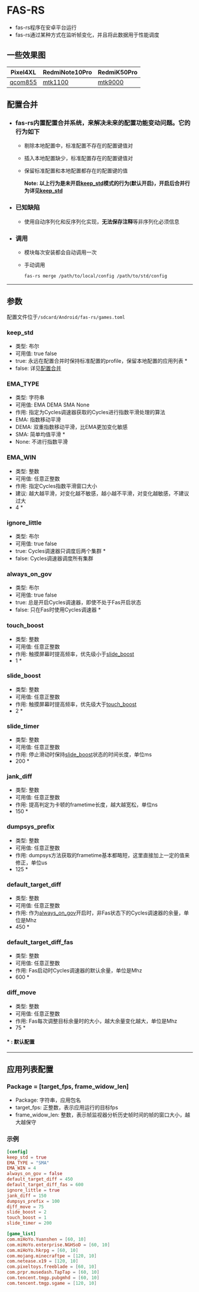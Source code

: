 # **FAS-RS**

- fas-rs程序在安卓平台运行
- fas-rs通过某种方式在监听帧变化，并且将此数据用于性能调度

## **一些效果图**

| Pixel4XL | RedmiNote10Pro | RedmiK50Pro |
| --- | --- | --- |
| [qcom855](sample/qcom855.jpg) | [mtk1100](sample/mtk1100.jpg) | [mtk9000](sample/mtk9000.jpg)

## **配置合并**

- ### fas-rs内置配置合并系统，来解决未来的配置功能变动问题。它的行为如下

  - 剔除本地配置中，标准配置不存在的配置键值对
  - 插入本地配置缺少，标准配置存在的配置键值对
  - 保留标准配置和本地配置都存在的配置键的值

    **Note: 以上行为是未开启[keep_std](#keep_std)模式的行为(默认开启)，开启后合并行为详见[keep_std](#keep_std)**

- ### 已知缺陷

  - 使用自动序列化和反序列化实现，**无法保存注释**等非序列化必须信息

- ### 调用

  - 模块每次安装都会自动调用一次
  - 手动调用

    ```bash
    fas-rs merge /path/to/local/config /path/to/std/config
    ```

___

## **参数**

配置文件位于`/sdcard/Android/fas-rs/games.toml`

### **keep_std**

- 类型: 布尔
- 可用值: true false
- true: 永远在配置合并时保持标准配置的profile，保留本地配置的应用列表 *
- false: 详见[配置合并](#配置合并)

### **EMA_TYPE**

- 类型: 字符串
- 可用值: EMA DEMA SMA None
- 作用: 指定为Cycles调速器获取的Cycles进行指数平滑处理的算法
- EMA: 指数移动平滑
- DEMA: 双重指数移动平滑，比EMA更加变化敏感
- SMA: 简单均值平滑 *
- None: 不进行指数平滑

### **EMA_WIN**

- 类型: 整数
- 可用值: 任意正整数
- 作用: 指定Cycles指数平滑窗口大小
- 建议: 越大越平滑，对变化越不敏感，越小越不平滑，对变化越敏感，不建议过大
- 4 *

### **ignore_little**

- 类型: 布尔
- 可用值: true false
- true: Cycles调速器只调度后两个集群 *
- false: Cycles调速器调度所有集群

### **always_on_gov**

- 类型: 布尔
- 可用值: true false
- true: 总是开启Cycles调速器，即使不处于Fas开启状态
- false: 只在Fas时使用Cycles调速器 *

### **touch_boost**

- 类型: 整数
- 可用值: 任意正整数
- 作用: 触摸屏幕时提高频率，优先级小于[slide_boost](#slide_boost)
- 1 *

### **slide_boost**

- 类型: 整数
- 可用值: 任意正整数
- 作用: 触摸屏幕时提高频率，优先级大于[touch_boost](#touch_boost)
- 2 *

### **slide_timer**

- 类型: 整数
- 可用值: 任意正整数
- 作用: 停止滑动时保持[slide_boost](#slide_boost)状态的时间长度，单位ms
- 200 *

### **jank_diff**

- 类型: 整数
- 可用值: 任意正整数
- 作用: 提高判定为卡顿的frametime长度，越大越宽松，单位ns
- 150 *

### **dumpsys_prefix**

- 类型: 整数
- 可用值: 任意正整数
- 作用: dumpsys方法获取的frametime基本都略短，这里直接加上一定的值来修正，单位us
- 125 *

### **default_target_diff**

- 类型: 整数
- 可用值: 任意正整数
- 作用: 作为[always_on_gov](#always_on_gov)开启时，非Fas状态下的Cycles调速器的余量，单位是Mhz
- 450 *

### **default_target_diff_fas**

- 类型: 整数
- 可用值: 任意正整数
- 作用: Fas启动时Cycles调速器的默认余量，单位是Mhz
- 600 *

### **diff_move**

- 类型: 整数
- 可用值: 任意正整数
- 作用: Fas每次调整目标余量时的大小，越大余量变化越大，单位是Mhz
- 75 *

#### **\* : 默认配置**

___

## **应用列表配置**

### **Package = \[target_fps, frame_widow_len\]**

- Package: 字符串，应用包名
- target_fps: 正整数，表示应用运行的目标fps
- frame_widow_len: 整数，表示帧监视器分析历史帧时间的帧的窗口大小，越大越保守

### 示例

```toml
[config]
keep_std = true
EMA_TYPE = "SMA"
EMA_WIN = 4
always_on_gov = false
default_target_diff = 450
default_target_diff_fas = 600
ignore_little = true
jank_diff = 150
dumpsys_prefix = 100
diff_move = 75
slide_boost = 2
touch_boost = 1
slide_timer = 200

[game_list]
com.miHoYo.Yuanshen = [60, 10]
com.miHoYo.enterprise.NGHSoD = [60, 10]
com.miHoYo.hkrpg = [60, 10]
com.mojang.minecraftpe = [120, 10]
com.netease.x19 = [120, 10]
com.pixeltoys.freeblade = [60, 10]
com.prpr.musedash.TapTap = [60, 10]
com.tencent.tmgp.pubgmhd = [60, 10]
com.tencent.tmgp.sgame = [120, 10]
```
